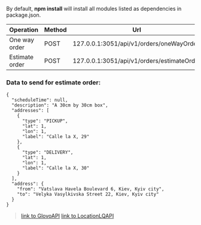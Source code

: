 By default, **npm install** will install all modules listed as dependencies in package.json.

Operation | Method | Url
------------ | ------------ | -------------
One way order | POST | 127.0.0.1:3051/api/v1/orders/oneWayOrder
Estimate order | POST | 127.0.0.1:3051/api/v1/orders/estimateOrder

### Data to send for estimate order:
```
{
  "scheduleTime": null,
  "description": "A 30cm by 30cm box",
  "addresses": [
    {
      "type": "PICKUP",
      "lat": 1,
      "lon": 1,
      "label": "Calle la X, 29"
    },
    {
      "type": "DELIVERY",
      "lat": 1,
      "lon": 1,
      "label": "Calle la X, 30"
    }
  ],
  "address": {
    "from": "Vatslava Havela Boulevard 6, Kiev, Kyiv city",
    "to": "Velyka Vasylkivska Street 22, Kiev, Kyiv city"
  }
}
```
>[link to GlovoAPI](https://api-docs.glovoapp.com/b2b/index.html#getting-started)
>[link to LocationLQAPI](https://locationiq.com/docs)